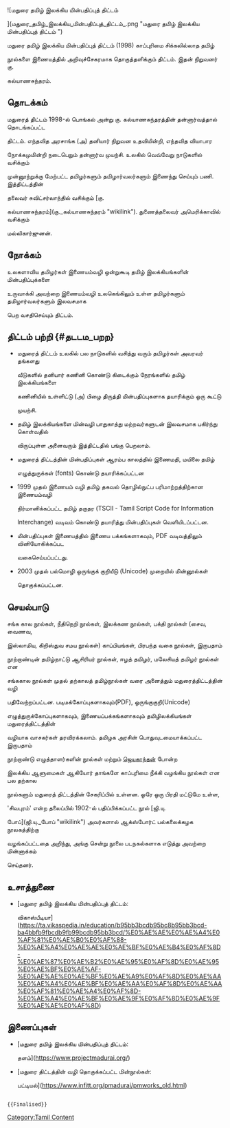![மதுரை தமிழ் இலக்கிய மின்பதிப்புத் திட்டம்
](மதுரை_தமிழ்_இலக்கிய_மின்பதிப்புத்_திட்டம்_.png "மதுரை தமிழ் இலக்கிய மின்பதிப்புத் திட்டம் ")
மதுரை தமிழ் இலக்கிய மின்பதிப்புத் திட்டம் (1998) காப்புரிமை சிக்கலில்லாத தமிழ்
நூல்களை இணையத்தில் அறிவுச்சேகரமாக தொகுத்தளிக்கும் திட்டம். இதன் நிறுவனர் கு.
கல்யாணசுந்தரம்.

## தொடக்கம்

மதுரைத் திட்டம் 1998-ல் பொங்கல் அன்று கு. கல்யாணசுந்தரத்தின் தன்னார்வத்தால் தொடங்கப்பட்ட
திட்டம். எந்தவித அரசாங்க (அ) தனியார் நிறுவன உதவியின்றி, எந்தவித வியாபார
நோக்கமுமின்றி நடைபெறும் தன்னார்வ முயற்சி. உலகில் வெவ்வேறு நாடுகளில் வசிக்கும்
முன்னூற்றுக்கு மேற்பட்ட தமிழர்களும் தமிழார்வலர்களும் இணைந்து செய்யும் பணி. இத்திட்டத்தின்
தலைவர் சுவிட்சர்லாந்தில் வசிக்கும் [கு.
கல்யாணசுந்தரம்](கு._கல்யாணசுந்தரம் "wikilink"). துணைத்தலைவர் அமெரிக்காவில் வசிக்கும்
மல்லிகார்ஜுனன்.

## நோக்கம்

உலகளாவிய தமிழர்கள் இணையம்வழி ஒன்றுகூடி தமிழ் இலக்கியங்களின் மின்பதிப்புக்களை
உருவாக்கி அவற்றை இணையம்வழி உலகெங்கிலும் உள்ள தமிழர்களும் தமிழார்வலர்களும் இலவசமாக
பெற வசதிசெய்யும் திட்டம்.

## திட்டம் பற்றி {#தடடம_பறற}

-   மதுரைத் திட்டம் உலகில் பல நாடுகளில் வசித்து வரும் தமிழர்கள் அவரவர் தங்களது
    வீடுகளில் தனியார் கணினி கொண்டு கிடைக்கும் நேரங்களில் தமிழ் இலக்கியங்களை
    கணினியில் உள்ளிட்டு (அ) பிழை திருத்தி மின்பதிப்புகளாக தயாரிக்கும் ஒரு கூட்டு
    முயற்சி.
-   தமிழ் இலக்கியங்களை மின்வழி பாதுகாத்து மற்றவர்களுடன் இலவசமாக பகிர்ந்து கொள்வதில்
    விருப்புள்ள அனைவரும் இத்திட்டதில் பங்கு பெறலாம்.
-   மதுரைத் திட்டத்தின் மின்பதிப்புகள் ஆரம்ப காலத்தில் இணைமதி, மயிலை தமிழ்
    எழுத்துருக்கள் (fonts) கொண்டு தயாரிக்கப்பட்டன
-   1999 முதல் இணையம் வழி தமிழ் தகவல் தொழில்நுட்ப பரிமாற்றத்திற்கான இணையம்வழி
    நிர்மானிக்கப்பட்ட தமிழ் தகுதர (TSCII - Tamil Script Code for Information
    Interchange) வடிவம் கொண்டு தயாரித்து மின்பதிப்புகள் வெளியிடப்பட்டன.
-   மின்பதிப்புகள் இணையத்தில் இணைய பக்கங்களாகவும், PDF வடிவத்திலும் வினியோகிக்கப்பட
    வகைசெய்யப்பட்டது.
-   2003 முதல் பல்மொழி ஒருங்குக் குறியீடு (Unicode) முறையில் மின்னூல்கள்
    தொகுக்கப்பட்டன.

## செயல்பாடு

சங்க கால நூல்கள், நீதிநெறி நூல்கள், இலக்கண நூல்கள், பக்தி நூல்கள் (சைவ, வைணவ,
இஸ்லாமிய, கிறிஸ்துவ சமய நூல்கள்) காப்பியங்கள், பிரபந்த வகை நூல்கள், இருபதாம்
நூற்றாண்டின் தமிழ்நாட்டு ஆசிரியர் நூல்கள், ஈழத் தமிழர், மலேசியத் தமிழர் நூல்கள் என
சங்ககால நூல்கள் முதல் தற்காலத் தமிழ்நூல்கள் வரை அனைத்தும் மதுரைத்திட்டத்தின் வழி
பதிவேற்றப்பட்டன. படிமக்கோப்புகளாகவும்(PDF), ஒருங்குகுறி(Unicode)
எழுத்துருக்கோப்புகளாகவும், இணையப்பக்கங்களாகவும் தமிழிலக்கியங்கள் மதுரைத்திட்டத்தின்
வழியாக வாசகர்கள் தரவிரக்கலாம். தமிழக அரசின் பொதுவுடமையாக்கப்பட்ட இருபதாம்
நூற்றாண்டு எழுத்தாளர்களின் நூல்கள் மற்றும் [ஜெயகாந்தன்](ஜெயகாந்தன் "wikilink") போன்ற
இலக்கிய ஆளுமைகள் ஆகியோர் தாங்களே காப்புரிமை நீக்கி வழங்கிய நூல்கள் என பல தற்கால
நூல்களும் மதுரைத் திட்டத்தின் சேகரிப்பில் உள்ளன. ஒரே ஒரு பிரதி மட்டுமே உள்ள,
\'சிவபுரம்\' என்ற தலைப்பில் 1902-ல் பதிப்பிக்கப்பட்ட நூல் [ஜி.யு.
போப்](ஜி.யு._போப் "wikilink") அவர்களால் ஆக்ஸ்போர்ட் பல்கலைக்கழக நூலகத்திற்கு
வழங்கப்பட்டதை அறிந்து, அங்கு சென்று நூலை படநகல்களாக எடுத்து அவற்றை மின்னாக்கம்
செய்தனர்.

## உசாத்துணை

-   [மதுரை தமிழ் இலக்கிய மின்பதிப்புத் திட்டம்:
    விகாஸ்பீடியா](https://ta.vikaspedia.in/education/b95bb3bcdb95bc8b95bb3bcd-ba4bbfb9fbcdb9fb99bcdb95bb3bcd/%E0%AE%AE%E0%AE%A4%E0%AF%81%E0%AE%B0%E0%AF%88-%E0%AE%A4%E0%AE%AE%E0%AE%BF%E0%AE%B4%E0%AF%8D-%E0%AE%87%E0%AE%B2%E0%AE%95%E0%AF%8D%E0%AE%95%E0%AE%BF%E0%AE%AF-%E0%AE%AE%E0%AE%BF%E0%AE%A9%E0%AF%8D%E0%AE%AA%E0%AE%A4%E0%AE%BF%E0%AE%AA%E0%AF%8D%E0%AE%AA%E0%AF%81%E0%AE%A4%E0%AF%8D-%E0%AE%A4%E0%AE%BF%E0%AE%9F%E0%AF%8D%E0%AE%9F%E0%AE%AE%E0%AF%8D)

## இணைப்புகள்

-   [மதுரை தமிழ் இலக்கிய மின்பதிப்புத் திட்டம்:
    தளம்](https://www.projectmadurai.org/)
-   [மதுரை திட்டத்தின் வழி தொகுக்கப்பட்ட மின்நூல்கள்:
    பட்டியல்](https://www.infitt.org/pmadurai/pmworks_old.html)

```{=mediawiki}
{{Finalised}}
```
[Category:Tamil Content](Category:Tamil_Content "wikilink")
